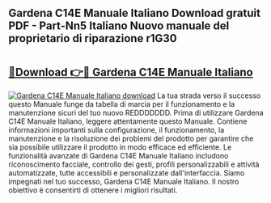 ## Gardena C14E Manuale Italiano Download gratuit PDF - Part-Nn5 Italiano Nuovo manuale del proprietario di riparazione r1G30

# <h2><a href="http://dfdsk30.blite.top/?on=Gardena+C14E+Manuale+Italiano">🔗Download 👉🔴 Gardena C14E Manuale Italiano</a></h2>

[![Gardena C14E Manuale Italiano download](https://i.imgur.com/lujVjoI.png)](http://dfdsk30.blite.top/?on=Gardena+C14E+Manuale+Italiano)
La tua strada verso il successo questo Manuale funge da tabella di marcia per il funzionamento e la manutenzione sicuri del tuo nuovo REDDDDDDD. Prima di utilizzare Gardena C14E Manuale Italiano, leggere attentamente questo Manuale. Contiene informazioni importanti sulla configurazione, il funzionamento, la manutenzione e la risoluzione dei problemi del prodotto per garantire che sia possibile utilizzare il prodotto in modo efficace ed efficiente. Le funzionalità avanzate di Gardena C14E Manuale Italiano includono riconoscimento facciale, controllo dei gesti, profili personalizzabili e attività automatizzate, tutte accessibili e personalizzate dall'interfaccia. Siamo impegnati nel tuo successo, Gardena C14E Manuale Italiano. Il nostro obiettivo è consentirti di ottenere i migliori risultati.
